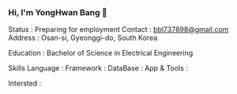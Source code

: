 ### Hi, I'm YongHwan Bang 👋

Status : Preparing for employment
Contact : bbl737898@gmail.com
Address : Osan-si, Gyeonggi-do, South Korea

Education : Bachelor of Science in Electrical Engineering

Skills
Language :
Framework : 
DataBase : 
App & Tools : 

Intersted : 
